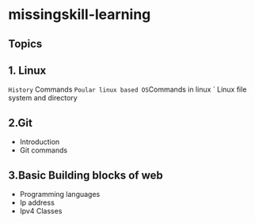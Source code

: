 # missingskill-learning
## Topics

## 1. Linux
` History
` Commands
` Poular linux based OS
`Commands in linux
` Linux file system and directory 

## 2.Git
- Introduction 
- Git commands
## 3.Basic Building blocks of web
- Programming languages
- Ip address
- Ipv4 Classes

